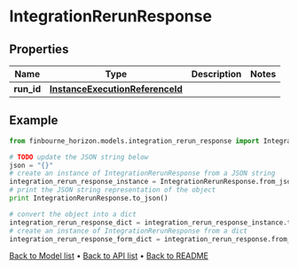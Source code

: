 # IntegrationRerunResponse


## Properties
Name | Type | Description | Notes
------------ | ------------- | ------------- | -------------
**run_id** | [**InstanceExecutionReferenceId**](InstanceExecutionReferenceId.md) |  | 

## Example

```python
from finbourne_horizon.models.integration_rerun_response import IntegrationRerunResponse

# TODO update the JSON string below
json = "{}"
# create an instance of IntegrationRerunResponse from a JSON string
integration_rerun_response_instance = IntegrationRerunResponse.from_json(json)
# print the JSON string representation of the object
print IntegrationRerunResponse.to_json()

# convert the object into a dict
integration_rerun_response_dict = integration_rerun_response_instance.to_dict()
# create an instance of IntegrationRerunResponse from a dict
integration_rerun_response_form_dict = integration_rerun_response.from_dict(integration_rerun_response_dict)
```
[Back to Model list](../README.md#documentation-for-models) &#8226; [Back to API list](../README.md#documentation-for-api-endpoints) &#8226; [Back to README](../README.md)


